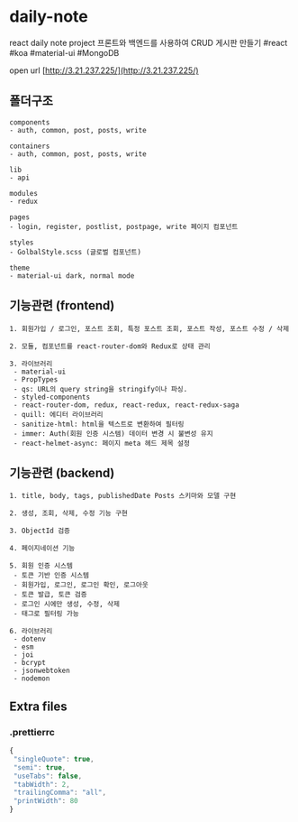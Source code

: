 # daily-note

react daily note project
프론트와 백엔드를 사용하여 CRUD 게시판 만들기
#react #koa #material-ui #MongoDB

open url [http://3.21.237.225/](http://3.21.237.225/)

## 폴더구조

```
components
- auth, common, post, posts, write

containers
- auth, common, post, posts, write

lib
- api

modules
- redux

pages
- login, register, postlist, postpage, write 페이지 컴포넌트

styles
- GolbalStyle.scss (글로벌 컴포넌트)

theme
- material-ui dark, normal mode
```

## 기능관련 (frontend)

```
1. 회원가입 / 로그인, 포스트 조회, 특정 포스트 조회, 포스트 작성, 포스트 수정 / 삭제

2. 모듈, 컴포넌트를 react-router-dom와 Redux로 상태 관리

3. 라이브러리
 - material-ui
 - PropTypes
 - qs: URL의 query string을 stringify이나 파싱.
 - styled-components
 - react-router-dom, redux, react-redux, react-redux-saga
 - quill: 에디터 라이브러리
 - sanitize-html: html을 텍스트로 변환하여 필터링
 - immer: Auth(회원 인증 시스템) 데이터 변경 시 불변성 유지
 - react-helmet-async: 페이지 meta 헤드 제목 설정
```

## 기능관련 (backend)

```
1. title, body, tags, publishedDate Posts 스키마와 모델 구현

2. 생성, 조회, 삭제, 수정 기능 구현

3. ObjectId 검증

4. 페이지네이션 기능

5. 회원 인증 시스템
 - 토큰 기반 인증 시스템
 - 회원가입, 로그인, 로그인 확인, 로그아웃
 - 토큰 발급, 토큰 검증
 - 로그인 시에만 생성, 수정, 삭제
 - 태그로 필터링 가능

6. 라이브러리
 - dotenv
 - esm
 - joi
 - bcrypt
 - jsonwebtoken
 - nodemon
```

## Extra files

### .prettierrc

```javascript
{
 "singleQuote": true,
 "semi": true,
 "useTabs": false,
 "tabWidth": 2,
 "trailingComma": "all",
 "printWidth": 80
}
```
